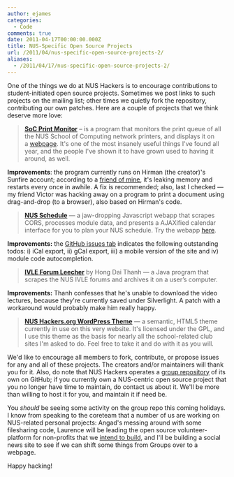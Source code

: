 ```yaml
---
author: ejames
categories:
  - Code
comments: true
date: 2011-04-17T00:00:00.000Z
title: NUS-Specific Open Source Projects
url: /2011/04/nus-specific-open-source-projects-2/
aliases:
  - /2011/04/17/nus-specific-open-source-projects-2/
---
```


One of the things we do at NUS Hackers is to encourage contributions to student-initiated open source projects. Sometimes we post links to such projects on the mailing list; other times we quietly fork the repository, contributing our own patches. Here are a couple of projects that we think deserve more love:
<blockquote><strong><a href="https://github.com/nushackers/printmonitor">SoC Print Monitor</a></strong> – is a program that monitors the print queue of all the NUS School of Computing network printers, and displays it on a <a href="//www.comp.nus.edu.sg/~hirman/pm/">webpage</a>. It's one of the most insanely useful things I've found all year, and the people I've shown it to have grown used to having it around, as well.</blockquote>
<strong>Improvements</strong>: the program currently runs on Hirman (the creator)'s Sunfire account; according to a <a href="https://twitter.com/#!/bakavic">friend of mine</a>, it's leaking memory and restarts every once in awhile. A fix is recommended; also, last I checked — my friend Victor was hacking away on a program to print a document using drag-and-drop (to a browser), also based on Hirman's code.
<blockquote><strong><a href="https://github.com/chrisirhc/nuschedule">NUS Schedule</a></strong> — a jaw-dropping Javascript webapp that scrapes CORS, processes module data, and presents a AJAXified calendar interface for you to plan your NUS schedule. Try the webapp <a href="//chrisirhc.github.com/nuschedule/">here</a>.</blockquote>
<strong>Improvements:</strong> the <a href="https://github.com/chrisirhc/nuschedule/issues">GitHub issues tab</a> indicates the following outstanding todos: i) iCal export, ii) gCal export, iii) a mobile version of the site and iv) module code autocompletion.
<blockquote><strong><a href="https://github.com/nushackers/IVLE-Forum-Leecher">IVLE Forum Leecher</a></strong> by Hong Dai Thanh — a Java program that scrapes the NUS IVLE forums and archives it on a user’s computer.</blockquote>
<strong>Improvements:</strong> Thanh confesses that he's unable to download the video lectures, because they're currently saved under Silverlight. A patch with a workaround would probably make him really happy.
<blockquote><a href="https://github.com/nushackers/NUS-Hackers-Theme"><strong>NUS Hackers.org WordPress Theme</strong></a> — a semantic, HTML5 theme currently in use on this very website. It's licensed under the GPL, and I use this theme as the basis for nearly all the school-related club sites I'm asked to do. Feel free to take it and do with it as you will.</blockquote>
We'd like to encourage all members to fork, contribute, or propose issues for any and all of these projects. The creators and/or maintainers will thank you for it. Also, do note that NUS Hackers operates a <a href="https://github.com/nushackers/">group repository</a> of its own on GitHub; if you currently own a NUS-centric open source project that you no longer have time to maintain, do contact us about it. We'll be more than willing to host it for you, and maintain it if need be.

You <em>should</em> be seeing some activity on the group repo this coming holidays. I know from speaking to the coreteam that a number of us are working on NUS-related personal projects: Angad's messing around with some filesharing code, Laurence will be leading the open source volunteer-platform for non-profits that we <a href="/2011/02/code-for-the-good-of-the-world/">intend to build</a>, and I'll be building a social news site to see if we can shift some things from Groups over to a webpage.

Happy hacking!
